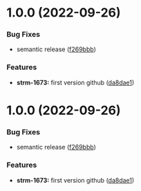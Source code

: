 # 1.0.0 (2022-09-26)


### Bug Fixes

* semantic release ([f269bbb](https://github.com/strmprivacy/aws-lambda-udf/commit/f269bbbf524bc5b2b53d191cadbdc403fcb336f1))


### Features

* **strm-1673:** first version github ([da8dae1](https://github.com/strmprivacy/aws-lambda-udf/commit/da8dae1ac0fa51f5411c210138748b233246c9a7))

# 1.0.0 (2022-09-26)


### Bug Fixes

* semantic release ([f269bbb](https://github.com/strmprivacy/aws-lambda-udf/commit/f269bbbf524bc5b2b53d191cadbdc403fcb336f1))


### Features

* **strm-1673:** first version github ([da8dae1](https://github.com/strmprivacy/aws-lambda-udf/commit/da8dae1ac0fa51f5411c210138748b233246c9a7))
